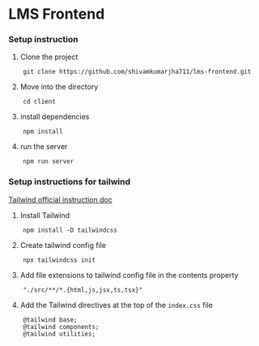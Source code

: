 # LMS Frontend

### Setup instruction

1. Clone the project

```
    git clone https://github.com/shivamkumarjha711/lms-frontend.git
```

2. Move into the directory

```
    cd client
```

3. install dependencies

```
    npm install
```

4. run the server

```
    npm run server
```

### Setup instructions for tailwind

[Tailwind official instruction doc](https://tailwindcss.com/docs/installation)

1. Install Tailwind

```
    npm install -D tailwindcss
```

2. Create tailwind config file

```
    npx tailwindcss init
```

3. Add file extensions to tailwind config file in the contents property

```
    "./src/**/*.{html,js,jsx,ts,tsx}"
```

4. Add the Tailwind directives at the top of the `index.css` file

```
    @tailwind base;
    @tailwind components;
    @tailwind utilities;
```
